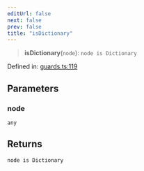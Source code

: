 ```yaml
---
editUrl: false
next: false
prev: false
title: "isDictionary"
---
```


> **isDictionary**(`node`): `node is Dictionary`

Defined in: [guards.ts:119](https://github.com/rcs-agents/rcs-lang/blob/dae76e6aa05b4d372009b015248dbcb36c5ae675/packages/ast/src/guards.ts#L119)

## Parameters

### node

`any`

## Returns

`node is Dictionary`
